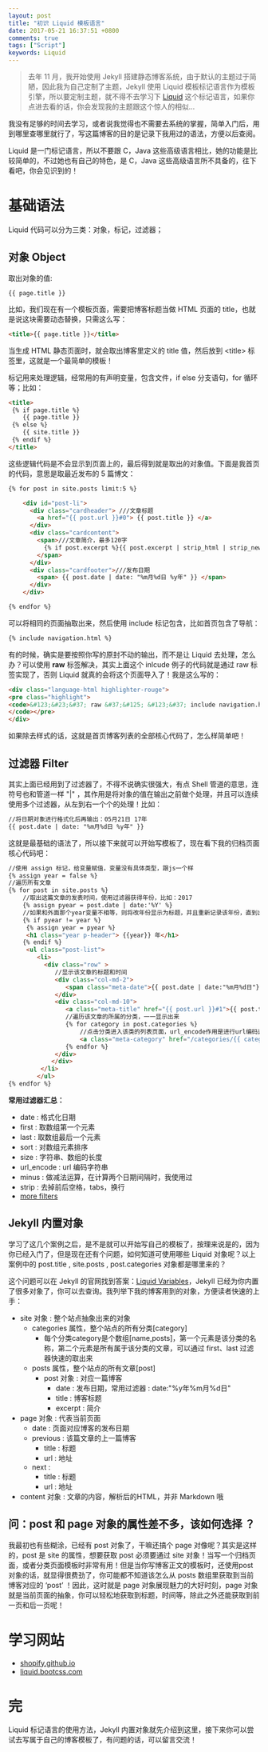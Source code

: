```yaml
---
layout: post
title: "初识 Liquid 模板语言"
date: 2017-05-21 16:37:51 +0800
comments: true
tags: ["Script"]
keywords: Liquid
---
```


> 去年 11 月，我开始使用 Jekyll 搭建静态博客系统，由于默认的主题过于简陋，因此我为自己定制了主题，Jekyll 使用 Liquid 模板标记语言作为模板引擎，所以要定制主题，就不得不去学习下 [Liquid](https://shopify.github.io/liquid/tags/variable/) 这个标记语言，如果你点进去看的话，你会发现我的主题跟这个惊人的相似...

我没有足够的时间去学习，或者说我觉得也不需要去系统的掌握，简单入门后，用到哪里查哪里就行了，写这篇博客的目的是记录下我用过的语法，方便以后查阅。


Liquid 是一门标记语言，所以不要跟 C，Java 这些高级语言相比，她的功能是比较简单的，不过她也有自己的特色，是 C，Java 这些高级语言所不具备的，往下看吧，你会见识到的！

# 基础语法

Liquid 代码可以分为三类：对象，标记，过滤器；

## 对象 Object

取出对象的值:

```
{{ page.title }}
```

比如，我们现在有一个模板页面，需要把博客标题当做 HTML 页面的 title，也就是说这块需要动态替换，只需这么写：

```html
<title>{{ page.title }}</title>
```

当生成 HTML 静态页面时，就会取出博客里定义的 title 值，然后放到 &lt;title&gt; 标签里，这就是一个最简单的模板！

标记用来处理逻辑，经常用的有声明变量，包含文件，if else 分支语句，for 循环等；比如：

```html
<title>
 {% if page.title %}
	{{ page.title }}
 {% else %}
	{{ site.title }}
 {% endif %}
</title>
```

这些逻辑代码是不会显示到页面上的，最后得到就是取出的对象值。下面是我首页的代码，意思是取最近发布的 5 篇博文：

```html
{% for post in site.posts limit:5 %}

    <div id="post-li">
      <div class="cardheader"> ///文章标题
        <a href="{{ post.url }}#0"> {{ post.title }} </a>
      </div>
      <div class="cardcontent">
        <span>///文章简介，最多120字
          {% if post.excerpt %}{{ post.excerpt | strip_html | strip_newlines | truncate: 120 }}{% endif %}
        </span>
      </div>
      <div class="cardfooter">///发布日期
        <span> {{ post.date | date: "%m月%d日 %y年" }} </span>
      </div>
    </div>

{% endfor %}
```

可以将相同的页面抽取出来，然后使用 include 标记包含，比如首页包含了导航：

```html
{% include navigation.html %}
```

有的时候，确实是要按照你写的原封不动的输出，而不是让 Liquid 去处理，怎么办？可以使用 **raw** 标签解决，其实上面这个 inlcude 例子的代码就是通过 raw 标签实现了，否则 Liquid 就真的会将这个页面导入了！我是这么写的：

```html
<div class="language-html highlighter-rouge">
<pre class="highlight">
<code>&#123;&#23;&#37; raw &#37;&#125; &#123;&#37; include navigation.html &#37;&#125; &#123;&#37; endraw &#37;&#125;
</code></pre>
</div>
```

如果除去样式的话，这就是首页博客列表的全部核心代码了，怎么样简单吧！

## 过滤器 Filter

其实上面已经用到了过滤器了，不得不说确实很强大，有点 Shell 管道的意思，连符号也和管道一样 "\|" ，其作用是将对象的值在输出之前做个处理，并且可以连续使用多个过滤器，从左到右一个个的处理！比如：

```html
//将日期对象进行格式化后再输出：05月21日 17年
{{ post.date | date: "%m月%d日 %y年" }}
```

这就是最基础的语法了，所以接下来就可以开始写模板了，现在看下我的归档页面核心代码吧：

```html
//使用 assign 标记，给变量赋值，变量没有具体类型，跟js一个样
{% assign year = false %}
//遍历所有文章
{% for post in site.posts %}
	//取出这篇文章的发表时间，使用过滤器获得年份，比如：2017
	{% assign pyear = post.date | date:'%Y' %}
	//如果和外面那个year变量不相等，则将改年份显示为标题，并且重新记录该年份，直到出现别的年份时再次显示为标题，重新赋值，一直重复这个逻辑
	{% if pyear != year %}
	 {% assign year = pyear %}
	 <h1 class="year p-header"> {{year}} 年</h1>
	{% endif %}
	 <ul class="post-list">
		<li>
		  <div class="row" >
		     //显示该文章的标题和时间
			 <div class="col-md-2">
				<span class="meta-date">{{ post.date | date:"%m月%d日"}}</span>
			 </div>
			 <div class="col-md-10">
				<a class="meta-title" href="{{ post.url }}#1">{{ post.title }}</a>
				//遍历该文章的所属的分类，一一显示出来
				{% for category in post.categories %}
				    //点击分类进入该类的列表页面，url_encode作用是进行url编码这个地址
					<a class="meta-category" href="/categories/{{ category | url_encode }}/index.html">[{{ category }}]</a>
				{% endfor %}
			 </div>
			</div>
		 </li>
		</ul>
{% endfor %}
```

**常用过滤器汇总：**

- date : 格式化日期
- first : 取数组第一个元素
- last : 取数组最后一个元素
- sort : 对数组元素排序
- size : 字符串、数组的长度
- url_encode : url 编码字符串
- minus : 做减法运算，在计算两个日期间隔时，我使用过
- strip : 去掉前后空格，tabs，换行
- [more filters](https://shopify.github.io/liquid/filters/abs/)

## Jekyll 内置对象

学习了这几个案例之后，是不是就可以开始写自己的模板了，按理来说是的，因为你已经入门了，但是现在还有个问题，如何知道可使用哪些 Liquid 对象呢？以上案例中的 post.title , site.posts , post.categories 对象都是哪里来的？

这个问题可以在 Jekyll 的官网找到答案：[Liquid Variables](https://jekyllrb.com/docs/variables/)，Jekyll 已经为你内置了很多对象了，你可以去查询。我列举下我的博客用到的对象，方便读者快速的上手：

- site 对象 : 整个站点抽象出来的对象
	- categories 属性，整个站点的所有分类[category]
		- 每个分类category是个数组[name,posts]，第一个元素是该分类的名称，第二个元素是所有属于该分类的文章，可以通过 first、last 过滤器快速的取出来
	- posts 属性，整个站点的所有文章[post]
		- post 对象 : 对应一篇博客
			- date : 发布日期，常用过滤器 : date:"%y年%m月%d日"
			- title : 博客标题
			- excerpt : 简介
- page 对象 : 代表当前页面
	- date : 页面对应博客的发布日期
	- previous : 该篇文章的上一篇博客
		- title : 标题
		- url : 地址
	- next :
		- title : 标题
		- url : 地址
- content 对象 : 文章的内容，解析后的HTML，并非 Markdown 哦

## 问：post 和 page 对象的属性差不多，该如何选择 ？

我最初也有些糊涂，已经有 post 对象了，干嘛还搞个 page 对像呢？其实是这样的，post 是 site 的属性，想要获取 post 必须要通过 site 对象！当写一个归档页面，或者分类页面模板时非常有用！但是当你写博客正文的模板时，还使用post对象的话，就显得很费劲了，你可能都不知道该怎么从 posts 数组里获取到当前博客对应的 ‘post’ ！因此，这时就是 page 对象展现魅力的大好时刻，page 对象就是当前页面的抽象，你可以轻松地获取到标题，时间等，除此之外还能获取到前一页和后一页呢！

# 学习网站

- [shopify.github.io](https://shopify.github.io/liquid/tags/variable/)
- [liquid.bootcss.com](https://liquid.bootcss.com/)

# 完

Liquid 标记语言的使用方法，Jekyll 内置对象就先介绍到这里，接下来你可以尝试去写属于自己的博客模板了，有问题的话，可以留言交流！
